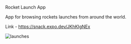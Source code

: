Rocket Launch App

App for browsing rockets launches from around the world.

Link - https://snack.expo.dev/JKhKIgNEx

![launches](https://github.com/alonako/launches/assets/57954435/b0976d82-f255-490c-a398-7fe58a44a612)

